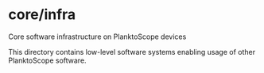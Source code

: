 # core/infra
Core software infrastructure on PlanktoScope devices

This directory contains low-level software systems enabling usage of other PlanktoScope software.
